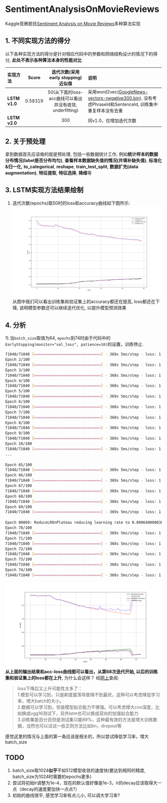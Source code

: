 # SentimentAnalysisOnMovieReviews
Kaggle竞赛题目[Sentiment Analysis on Movie Reviews](https://www.kaggle.com/c/sentiment-analysis-on-movie-reviews)多种算法实现

## 1. 不同实现方法的得分
以下各种实现方法的得分是针对相应代码中的参数和网络结构设计的情况下的得分, **此处不表示各种算法本身的性能对比**

| 实现方法 | Score | 迭代次数(采用early stopping)近似值 | 说明 |
| :--- | :---: | :---: | :--- |
| **LSTM v1.0** | 0.58319 | 50(从下面的loss-acc曲线可以看出并没有收敛, underfitting) | 采用word2vec([GoogleNews-vectors-negative300.bin](https://github.com/3Top/word2vec-api)), 没有考虑PhraseId和SentenceId, 训练集中重复样本没有去重 |
| **LSTM v2.0** |  | 300 | 同v1.0，仅增加迭代次数 |

## 2. 关于预处理
拿到数据首先应该做的就是预处理, 包括一些数据统计工作, 例如**统计样本的数据分布情况(label是否分布均匀)**, **查看样本数据缺失值的情况(并填补缺失值)**, **标准化&归一化**, **to_categorical**, **reshape**, **train_test_split**, **数据扩充(data augmentation)**, **特征提取**, **特征选择**, **降维**等

## 3. LSTM实现方法结果绘制
1. 迭代次数(epochs)取50时的loss和accuracy曲线如下图所示:
 ![docs/images/[with_dup]ep50_bs512.png](docs/images/[with_dup]ep50_bs512.png)  
 从图中我们可以看出训练集和验证集上的accuracy都还在提高, loss都还在下降, 说明模型参数还可以继续迭代优化, 以提升模型预测效果

## 4. 分析
1).当`batch_size`取值为64, `epochs`到74时由于代码中的`EarlyStopping(monitor="val_loss", patience=10)`的设置，训练停止.  
```bash
71040/71040 [==============================] - 369s 5ms/step - loss: 1.3435 - acc: 0.4705 - val_loss: 1.3459 - val_acc: 0.4672
Epoch 2/100
71040/71040 [==============================] - 368s 5ms/step - loss: 1.3401 - acc: 0.4708 - val_loss: 1.3457 - val_acc: 0.4672
Epoch 3/100
71040/71040 [==============================] - 368s 5ms/step - loss: 1.3380 - acc: 0.4708 - val_loss: 1.3454 - val_acc: 0.4672
Epoch 4/100
71040/71040 [==============================] - 368s 5ms/step - loss: 1.3408 - acc: 0.4708 - val_loss: 1.3458 - val_acc: 0.4672
Epoch 5/100
71040/71040 [==============================] - 369s 5ms/step - loss: 1.3386 - acc: 0.4708 - val_loss: 1.3440 - val_acc: 0.4672
Epoch 6/100
71040/71040 [==============================] - 368s 5ms/step - loss: 1.3322 - acc: 0.4708 - val_loss: 1.3303 - val_acc: 0.4672
Epoch 7/100
71040/71040 [==============================] - 368s 5ms/step - loss: 1.3376 - acc: 0.4708 - val_loss: 1.3419 - val_acc: 0.4672
Epoch 8/100
71040/71040 [==============================] - 368s 5ms/step - loss: 1.3355 - acc: 0.4708 - val_loss: 1.3434 - val_acc: 0.4672
Epoch 9/100
71040/71040 [==============================] - 369s 5ms/step - loss: 1.3352 - acc: 0.4708 - val_loss: 1.3427 - val_acc: 0.4672
Epoch 10/100
71040/71040 [==============================] - 368s 5ms/step - loss: 1.3347 - acc: 0.4708 - val_loss: 1.3420 - val_acc: 0.4672
...

Epoch 65/100
71040/71040 [==============================] - 369s 5ms/step - loss: 1.0697 - acc: 0.5519 - val_loss: 1.1265 - val_acc: 0.5312
Epoch 66/100
71040/71040 [==============================] - 369s 5ms/step - loss: 1.0654 - acc: 0.5520 - val_loss: 1.1354 - val_acc: 0.5232
Epoch 67/100
71040/71040 [==============================] - 369s 5ms/step - loss: 1.0635 - acc: 0.5550 - val_loss: 1.1213 - val_acc: 0.5317
Epoch 68/100
71040/71040 [==============================] - 368s 5ms/step - loss: 1.1481 - acc: 0.5268 - val_loss: 1.3241 - val_acc: 0.4671
Epoch 69/100
71040/71040 [==============================] - 369s 5ms/step - loss: 1.3103 - acc: 0.4682 - val_loss: 1.2908 - val_acc: 0.4675

Epoch 00069: ReduceLROnPlateau reducing learning rate to 0.0006400000303983689.
Epoch 70/100
71040/71040 [==============================] - 369s 5ms/step - loss: 1.2890 - acc: 0.4721 - val_loss: 1.2796 - val_acc: 0.4723
Epoch 71/100
71040/71040 [==============================] - 368s 5ms/step - loss: 1.2810 - acc: 0.4715 - val_loss: 1.2718 - val_acc: 0.4702
Epoch 72/100
71040/71040 [==============================] - 369s 5ms/step - loss: 1.2718 - acc: 0.4742 - val_loss: 1.2661 - val_acc: 0.4765
Epoch 73/100
71040/71040 [==============================] - 368s 5ms/step - loss: 1.2643 - acc: 0.4767 - val_loss: 1.2596 - val_acc: 0.4770
Epoch 74/100
71040/71040 [==============================] - 368s 5ms/step - loss: 1.2616 - acc: 0.4751 - val_loss: 1.2549 - val_acc: 0.4803
```
![docs/images/[wo_dup]ep74_bs64.png](docs/images/[wo_dup]ep74_bs64.png)  
**从上面的输出结果和acc-loss曲线图可以看出，从第68次迭代开始, 以后的训练集和验证集上的loss都在上升**, 为什么会这样？
经[网上](https://www.zhihu.com/question/60565283/answer/177990842)查阅:
> loss下降后又上升可能性太多了：  
> 1.模型可以学习到，只是剃度震荡导致降不到最优，这种可以考虑降低学习率，增大batch的大小。  
> 2.数据可以学习到，但是模型拟合能力不够强。可以考虑增大cnn深度，比如换成vgg16测试下，另外lstm也可以换成双向的加强拟合能力  
> 3.训练集能百分百但是测试集只能89%，这种最有效的方法是增大训练数据，当然也可以试试一些正则方法比如bn，dropout等  

感觉这里的情况与上面的第一条应该是相关的，所以尝试降低学习率，增大batch_size


## TODO
1. batch_size取1024**似乎**不如512模型收敛的速度快(要达到相同的精度, batch_size为1024时需要的epochs更多)
2. 尝试将初始lr调整为1e-4，现在的默认值好像是1e-3，lr的decay应该取得大一点（decay的速度要加快一点点?）
3. 初始的曲线很平, 感觉学习率有点儿小, 可以调大学习率?

